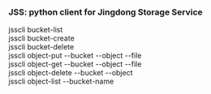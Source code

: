 ### JSS: python client for Jingdong Storage Service



jsscli  bucket-list  
jsscli  bucket-create  <bucket-name>  
jsscli  bucket-delete  <bucket-name>  
jsscli  object-put  --bucket <bucket-name> --object <object-name>  --file <file-path>  
jsscli  object-get  --bucket <bucke-namt> --object <object-name> --file <file-path>  
jsscli  object-delete --bucket  <bucket-name> --object  <object-name>  
jsscli  object-list  --bucket-name <bucket-name>  


